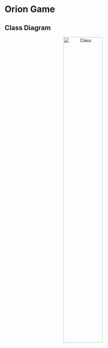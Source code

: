 # Orion Game

## Class Diagram

<center>
<img src="http://www.plantuml.com/plantuml/proxy?cache=no&src=https://raw.githubusercontent.com/orion-services/game/completeGame/docs/uml/class.puml" alt="Class" width="50%" height="50%">
</center>

